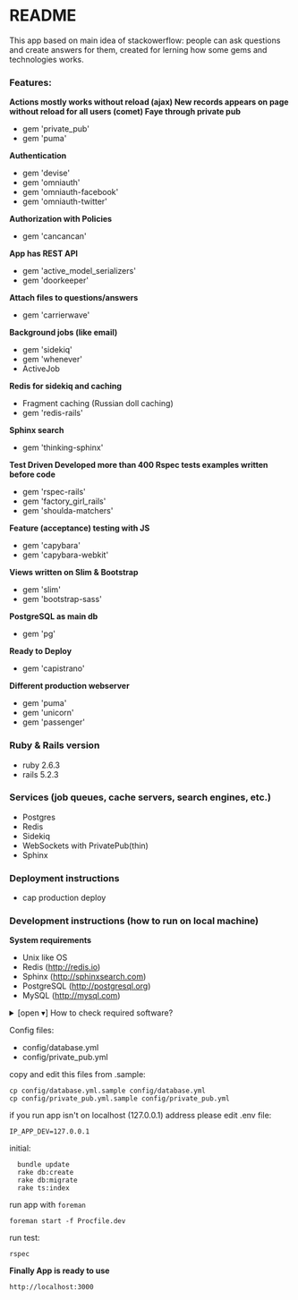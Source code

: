# README

This app based on main idea of stackowerflow: people can ask questions and create answers for them, created for lerning how some gems and technologies works.

### Features:

**Actions mostly works without reload (ajax) New records appears on page without reload for all users (comet) Faye through private pub**

  - gem 'private_pub'
  - gem 'puma'

**Authentication**

  - gem 'devise'
  - gem 'omniauth'
  - gem 'omniauth-facebook'
  - gem 'omniauth-twitter'

**Authorization with Policies**

  - gem 'cancancan'

**App has REST API**

  - gem 'active_model_serializers'
  - gem 'doorkeeper'

**Attach files to questions/answers**

  - gem 'carrierwave'

**Background jobs (like email)**

  - gem 'sidekiq'
  - gem 'whenever'
  - ActiveJob

**Redis for sidekiq and caching**

  - Fragment caching (Russian doll caching)
  - gem 'redis-rails'

**Sphinx search**

  - gem 'thinking-sphinx'

**Test Driven Developed more than 400 Rspec tests examples written before code**

  - gem 'rspec-rails'
  - gem 'factory_girl_rails'
  - gem 'shoulda-matchers'

**Feature (acceptance) testing with JS**

  - gem 'capybara'
  - gem 'capybara-webkit'

**Views written on Slim & Bootstrap**

  - gem 'slim'
  - gem 'bootstrap-sass'

**PostgreSQL as main db**

  - gem 'pg'

**Ready to Deploy**

  - gem 'capistrano'

**Different production webserver**
  
  - gem 'puma'
  - gem 'unicorn'
  - gem 'passenger'

### Ruby & Rails version

  - ruby 2.6.3
  - rails 5.2.3

### Services (job queues, cache servers, search engines, etc.)

  - Postgres
  - Redis
  - Sidekiq
  - WebSockets with PrivatePub(thin)
  - Sphinx

### Deployment instructions

  - cap production deploy

### Development instructions (how to run on local machine)

**System requirements** 

- Unix like OS
- Redis (http://redis.io)
- Sphinx (http://sphinxsearch.com)
- PostgreSQL (http://postgresql.org)
- MySQL (http://mysql.com)

<details>
  <summary>[open ▾] How to check required software?</summary>

```
$ type rvm
/home/USER/.rvm/bin/rvm

$ type redis-server
/usr/bin/redis-server

$ type searchd
/usr/bin/searchd

$ type psql
/usr/bin/psql

$ type mysql
/usr/bin/mysql
```

</details>

Config files:

  - config/database.yml
  - config/private_pub.yml

copy and edit this files from .sample:

```  
cp config/database.yml.sample config/database.yml
cp config/private_pub.yml.sample config/private_pub.yml
```  

if you run app isn't on localhost (127.0.0.1) address please edit .env file:

```
IP_APP_DEV=127.0.0.1
```

initial:

```
  bundle update
  rake db:create
  rake db:migrate
  rake ts:index
```

run app with `foreman`

```
foreman start -f Procfile.dev
```  

run test:
```
rspec
```  

**Finally App is ready to use**

```
http://localhost:3000
```
